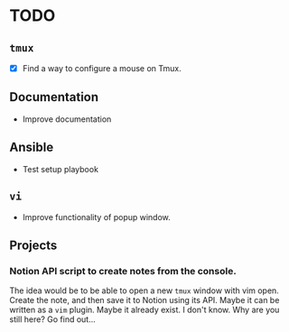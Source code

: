 # TODO

## `tmux`

- [x] Find a way to configure a mouse on Tmux.

## Documentation

- Improve documentation

## Ansible

- Test setup playbook

## `vi`

- Improve functionality of popup window.

## Projects

### Notion API script to create notes from the console.

The idea would be to be able to open a new `tmux` window with vim open. Create the note, and then
save it to Notion using its API. Maybe it can be written as a `vim` plugin. Maybe it already exist.
I don't know. Why are you still here? Go find out...
